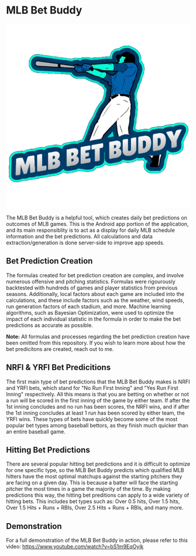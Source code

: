 # MLB Bet Buddy
![ScreenShot](bet_buddy_logo.png)

The MLB Bet Buddy is a helpful tool, which creates daily bet predictions on outcomes of MLB games. This is the Android app portion of the application, and its main responsiblity is to act as a display for daily MLB schedule information and the bet predictions. All calculations and data extraction/generation is done server-side to improve app speeds. 

## Bet Prediction Creation
The formulas created for bet prediction creation are complex, and involve numerous offensive and pitching statistics. Formulas were rigourously backtested with hundreds of games and player statistics from previous seasons. Additionally, local factors about each game are included into the calculations, and these include factors such as the weather, wind speeds, run generation factors of each stadium, and more. Machine learning algorithms, such as Bayesian Optimization, were used to optimize the impact of each individual statistic in the formula in order to make the bet predictions as accurate as possible.

**Note:** All formulas and processes regarding the bet prediction creation have been omitted from this repository. If you wish to learn more about how the bet predicitons are created, reach out to me.

## NRFI & YRFI Bet Predicitions
The first main type of bet predictions that the MLB Bet Buddy makes is NRFI and YRFI bets, which stand for "No Run First Inning" and "Yes Run First Inning" respectively. All this means is that you are betting on whether or not a run will be scored in the first inning of the game by either team. If after the 1st inning concludes and no run has been scores, the NRFI wins, and if after the 1st inning concludes at least 1 run has been scored by either team, the YRFI wins. These types of bets have quickly become some of the most popular bet types among baseball bettors, as they finish much quicker than an entire baseball game.

## Hitting Bet Predictions
There are several popular hitting bet predictions and it is difficult to optimize for one specific type, so the MLB Bet Buddy predicts which qualified MLB hitters have the most optimal matchups against the starting pitchers they are facing on a given day. This is because a batter will face the starting pitcher the most times in a game the majority of the time. By making predictions this way, the hitting bet preditions can apply to a wide variety of hitting bets. This includes bet types such as: Over 0.5 hits, Over 1.5 hits, Over 1.5 Hits + Runs + RBIs, Over 2.5 Hits + Runs + RBIs, and many more.

## Demonstration
For a full demonstration of the MLB Bet Buddy in action, please refer to this video: 
https://www.youtube.com/watch?v=bS1m9EqOyjk

